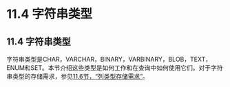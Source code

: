 # 11.4 字符串类型

## 11.4 字符串类型

字符串类型是CHAR，VARCHAR，BINARY，VARBINARY，BLOB，TEXT，ENUM和SET。本节介绍这些类型是如何工作和在查询中如何使用它们。对于字符串类型的存储需求，参见[11.6节，“列类型存储需求”][11.06.00]。


[11.06.00]: 11.06.00_Data_Type_Storage_Requirements.md
